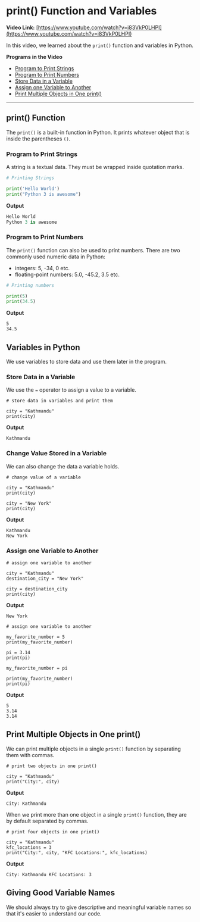 # print() Function and Variables

**Video Link:** [https://www.youtube.com/watch?v=i83VkP0LHPI](https://www.youtube.com/watch?v=i83VkP0LHPI)

In this video, we learned about the `print()` function and variables in Python.

**Programs in the Video**

- [Program to Print Strings](https://github.com/programiz/python-course/blob/master/02-variables.md#print-function)
- [Program to Print Numbers](https://github.com/programiz/python-course/blob/master/02-variables.md#program-to-print-numbers)
- [Store Data in a Variable](https://github.com/programiz/python-course/blob/master/02-variables.md#program-to-print-numbers)
- [Assign one Variable to Another](https://github.com/programiz/python-course/blob/master/02-variables.md#assign-one-variable-to-another)
- [Print Multiple Objects in One print()](https://github.com/programiz/python-course/blob/master/02-variables.md#print-multiple-objects-in-one-print)

***

## print() Function

The `print()` is a built-in function in Python. It prints whatever object that is inside the parentheses `()`.

### Program to Print Strings

A string is a textual data. They must be wrapped inside quotation marks.

```python
# Printing Strings

print('Hello World')
print("Python 3 is awesome")
```

**Output**

```python
Hello World
Python 3 is awesome
```

### Program to Print Numbers

The `print()` function can also be used to print numbers. There are two commonly used numeric data in Python:

- integers: 5, -34, 0 etc.
- floating-point numbers: 5.0, -45.2, 3.5 etc.

```python
# Printing numbers

print(5)
print(34.5)
```

**Output**

```
5
34.5
```

## Variables in Python

We use variables to store data and use them later in the program.

### Store Data in a Variable

We use the `=` operator to assign a value to a variable.

```
# store data in variables and print them

city = "Kathmandu"
print(city)
```

**Output**

```
Kathmandu
```

### Change Value Stored in a Variable

We can also change the data a variable holds.

```
# change value of a variable

city = "Kathmandu"
print(city)

city = "New York"
print(city)
```

**Output**

```
Kathmandu
New York
```

### Assign one Variable to Another

```
# assign one variable to another

city = "Kathmandu"
destination_city = "New York"

city = destination_city
print(city)
```

**Output**

```
New York
```

```
# assign one variable to another

my_favorite_number = 5
print(my_favorite_number)

pi = 3.14
print(pi)

my_favorite_number = pi

print(my_favorite_number)
print(pi)
```

**Output**

```
5
3.14
3.14
```

## Print Multiple Objects in One print()

We can print multiple objects in a single `print()` function by separating them with commas.

```
# print two objects in one print()

city = "Kathmandu"
print("City:", city)
```

**Output**

```
City: Kathmandu
```

When we print more than one object in a single `print()` function, they are by default separated by commas.

```
# print four objects in one print()

city = "Kathmandu"
kfc_locations = 3
print("City:", city, "KFC Locations:", kfc_locations)
```

**Output**

```
City: Kathmandu KFC Locations: 3
```

## Giving Good Variable Names

We should always try to give descriptive and meaningful variable names so that it's easier to understand our code.
